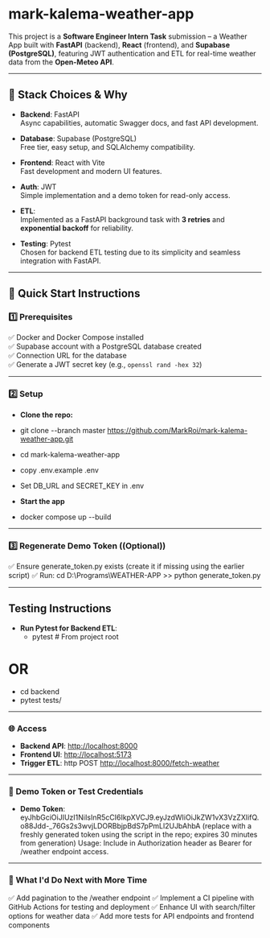 # mark-kalema-weather-app

This project is a **Software Engineer Intern Task** submission – a Weather App built with **FastAPI** (backend), **React** (frontend), and **Supabase (PostgreSQL)**, featuring JWT authentication and ETL for real-time weather data from the **Open-Meteo API**.

---

## 🌟 Stack Choices & Why

- **Backend**: FastAPI  
  Async capabilities, automatic Swagger docs, and fast API development.

- **Database**: Supabase (PostgreSQL)  
  Free tier, easy setup, and SQLAlchemy compatibility.

- **Frontend**: React with Vite  
  Fast development and modern UI features.

- **Auth**: JWT  
  Simple implementation and a demo token for read-only access.

- **ETL**:  
  Implemented as a FastAPI background task with **3 retries** and **exponential backoff** for reliability.

- **Testing**: Pytest  
  Chosen for backend ETL testing due to its simplicity and seamless integration with FastAPI.

---

## 🚀 Quick Start Instructions

### 1️⃣ Prerequisites

✅ Docker and Docker Compose installed  
✅ Supabase account with a PostgreSQL database created  
✅ Connection URL for the database  
✅ Generate a JWT secret key (e.g., `openssl rand -hex 32`)

---

### 2️⃣ Setup

- **Clone the repo:**
- git clone --branch master https://github.com/MarkRoi/mark-kalema-weather-app.git
- cd mark-kalema-weather-app

- copy .env.example .env
- Set DB_URL and SECRET_KEY in .env

- **Start the app**
- docker compose up --build

---

### 3️⃣ Regenerate Demo Token ((Optional))

✅ Ensure generate_token.py exists (create it if missing using the earlier script)
✅ Run: cd D:\Programs\WEATHER-APP >> python generate_token.py
   
---

## Testing Instructions
- **Run Pytest for Backend ETL**:
  - pytest # From project root
# OR
  - cd backend
  - pytest tests/

---

### 🌐 Access

- **Backend API**: [http://localhost:8000](http://localhost:8000)  
- **Frontend UI**: [http://localhost:5173](http://localhost:5173)  
- **Trigger ETL**:  http POST [http://localhost:8000/fetch-weather](http://localhost:8000/fetch-weather)

---

### 🔑 Demo Token or Test Credentials

- **Demo Token**:  eyJhbGciOiJIUzI1NiIsInR5cCI6IkpXVCJ9.eyJzdWIiOiJkZW1vX3VzZXIifQ.o88Jdd-_76Gs2s3wvjLDORBbjpBdS7pPmLl2UJbAhbA (replace with a freshly generated token using the script in the repo; expires 30 minutes from generation)
Usage: Include in Authorization header as Bearer <token> for /weather endpoint access.

---

### 📌 What I'd Do Next with More Time

✅ Add pagination to the /weather endpoint
✅ Implement a CI pipeline with GitHub Actions for testing and deployment
✅ Enhance UI with search/filter options for weather data
✅ Add more tests for API endpoints and frontend components